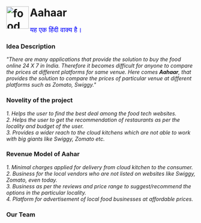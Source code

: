 # Aahaar  <img align="left" alt="food" width ="60px" src="https://github.com/anmolpal2001/Hack_CBS_6.0/assets/85279423/0d8b7fd5-051d-4b14-ac1a-4e0c95aa9668"/>

<span lang="hi" style="font-family: Devanagari, Arial, sans-serif; font-size: 18px; color: blue;">यह एक हिंदी वाक्य है।</span>

### Idea Description
_"There are many applications that provide the solution to buy the food online 24 X 7 in India. Therefore it becomes difficult for anyone to compare the prices at different platforms for same venue. Here comes **Aahaar**, that provides the solution to compare the prices of particular venue at different platforms such as Zomato, Swiggy."_


### Novelity of the project
_1. Helps the user to find the best deal among the food tech websites._ <br>
_2. Helps the user to get the recommendation of restaurants as per the locality and budget of the user._ <br>
_3. Provides a wider reach to the cloud kitchens which are not able to work with big giants like Swiggy, Zomato etc._


### Revenue Model of Aahar
_1. Minimal charges applied for delivery from cloud kitchen to the consumer._ <br>
_2. Business for the local vendors who are not listed on websites like Swiggy, Zomato, even today._ <br>
_3. Business as per the reviews and price range to suggest/recommend the options in the particular locality._ <br>
_4. Platform for advertisement of local food businesses at affordable prices._


### Our Team
